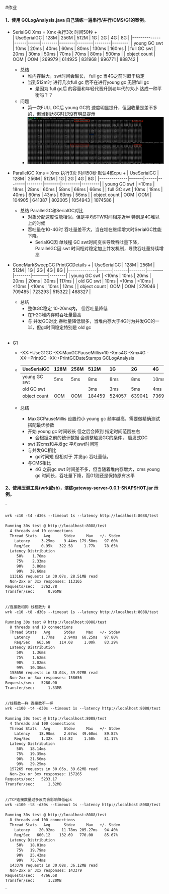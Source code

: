 #作业

#### 1、使用 GCLogAnalysis.java 自己演练一遍串行/并行/CMS/G1的案例。
+ SerialGC Xms = Xmx  执行3次 时间50秒
    +  
    | UseSerialGC  | 128M | 256M | 512M   | 1G     | 2G     | 4G     | 8G     |
    |--------------|------|------|--------|--------|--------|--------|--------|
    | young GC swt | 10ms  | 20ms  | 40ms    | 60ms    | 80ms    | 130ms  | 160ms  |
    | full GC swt   | 20ms  | 30ms  | 50ms    | 70ms    | 70ms    | 80ms    | 500ms  |
    | object count | OOM  | OOM  | 269979 | 614925 | 831968 | 996771 | 888742 |
    + 总结 
        + 堆内存越大，swt时间会越长， full gc 当4G之前时趋于稳定
        + 当到512m时 进行几次full gc 后不在进行young gc 无限full gc
            + 是因为 full gc后 的容量和年轻代晋升到老年代的大小 达成一种平衡吗？？
    + 问题
        + 第一次FULL GC后 young GC的 速度明显提升，但回收量是差不多的，但当到达8G时却没有明显提示
        + ![Image text](https://raw.githubusercontent.com/935054865/JAVA-000/main/Week_02/Images/%E5%8D%95%E9%97%AE%E9%A2%98.png)

+ ParallelGC Xms = Xmx  执行3次 时间50秒 默认4核cpu
    + 
    | UseSerialGC  | 128M  | 256M | 512M   | 1G     | 2G     | 4G      | 8G      |
    |--------------|-------|------|--------|--------|--------|---------|---------|
    | young GC swt | <10ms | 18ms | 28ms   | 60ms   | 58ms   | 66ms    | 66ms   |
    | full GC swt  | 10ms  | 18ms | 40ms   | 60ms   | 43ms   | 60ms    | 56ms    |
    | object count | OOM   | OOM  | 104905 | 641387 | 802005 | 1054943 | 1074586 |
    
    + 总结 ParallelGC和SerialGC对比
       + 对象分配速度性能相似，但是平均STW时间相差近半 特别是4G堆以上的时候
       + 吞吐量在1G-4G时 吞吐量差不大，当在堆在继续增大时SerialGC性能下降。
            + SerialGC因 单线程 GC swt时间变长导致吞吐量下降， ParallelGC因 swt 时间相对稳定加上并发机制，导致吞吐量持续增高

+ ConcMarkSweepGC PrintGCDetails
    +
    | UseSerialGC  | 128M  | 256M  | 512M   | 1G     | 2G     | 4G     | 8G     |
    |--------------|-------|-------|--------|--------|--------|--------|--------|
    | young GC swt | <10ms | 10ms  | 20ms   | 20ms   | 20ms   | 30ms   | 117ms  |
    | old GC swt   | 10ms  | <10ms | <10ms  | <10ms  | <10ms  | 10ms   | 12ms   |
    | object count | OOM   | OOM   | 279046 | 709485 | 723293 | 515322 | 468327 |

    + 总结
       + 整体GC稳定 10-20ms内， 但吞吐量降低
       + 在1-2G堆内存时吞吐量最高
       + 与 并发GC对比 吞吐量降低很多，当堆内存大于4G时为并发GC的一半，但gc时间稳定特别是 old gc      
​
+ G1 
    + -XX:+UseG1GC -XX:MaxGCPauseMillis=10  -Xms4G -Xmx4G  -XX:+PrintGC -XX:+PrintGCDateStamps GCLogAnalysis
    +
        | UseSerialGC  | 128M | 256M | 512M   | 1G     | 2G     | 4G     | 8G     |
        |--------------|------|------|--------|--------|--------|--------|--------|
        | young GC swt | 5ms  | 5ms  | 8ms    | 8ms    | 8ms    | 10ms   | 19ms   |
        | old GC swt   |      |      | 3ms    | 3ms    | 5ms    | 4ms    | 5ms    |
        | object count | OOM  | OOM  | 184459 | 524057 | 639041 | 736968 | 877045 |

    + 总结
        + MaxGCPauseMillis 设置约小 young gc 频率越高，需要做精确测试 搭配最优参数
        + 开始 young gc 时间较长 但之后会降到 指定时间范围左右
            + 会根据之前的统计数据 会调整触发GC的条件， 启发式GC
        + swt 较cms和并发gc 平均swt时间短
        + 与并发GC相比
            + gc时间短 但相对于 并发gc 吞吐量低，
        + 与CMS相比
            + 4G 之前gc swt 时间差不多，但当随着堆内存增大，cms young gc 时间长，吞吐量下降，而G1则还是保持原有水平
        
#### 2、使用压测工具(wrk或sb)，演练gateway-server-0.0.1-SNAPSHOT.jar 示例。

`

    wrk -c10 -t4 -d30s --timeout 1s --latency http://localhost:8088/test
    
    Running 30s test @ http://localhost:8088/test
      4 threads and 10 connections
      Thread Stats   Avg      Stdev     Max   +/- Stdev
        Latency     3.25ms    9.44ms 179.50ms   97.60%
        Req/Sec     0.95k   322.58     1.77k    78.65%
      Latency Distribution
         50%    1.70ms
         75%    2.33ms
         90%    3.86ms
         99%   38.60ms
      113165 requests in 30.07s, 28.51MB read
      Non-2xx or 3xx responses: 113165
    Requests/sec:   3762.78
    Transfer/sec:      0.95MB
    
    
    //连接数相同 线程数为 8
    wrk -c10 -t8 -d30s --timeout 1s --latency http://localhost:8088/test
    
    Running 30s test @ http://localhost:8088/test
      8 threads and 10 connections
      Thread Stats   Avg      Stdev     Max   +/- Stdev
        Latency     1.77ms    2.94ms  68.25ms   97.80%
        Req/Sec   663.68    114.68     1.00k    83.29%
      Latency Distribution
         50%    1.36ms
         75%    1.62ms
         90%    2.02ms
         99%   10.30ms
      158656 requests in 30.04s, 39.97MB read
      Non-2xx or 3xx responses: 158656
    Requests/sec:   5280.90
    Transfer/sec:      1.33MB
    
    
    //线程数一样 连接数不一样
    wrk -c100 -t4 -d30s --timeout 1s --latency http://localhost:8088/test
    
    Running 30s test @ http://localhost:8088/test
      4 threads and 100 connections
      Thread Stats   Avg      Stdev     Max   +/- Stdev
        Latency    18.90ms    2.67ms  49.60ms   89.82%
        Req/Sec     1.32k   154.82     1.50k    81.17%
      Latency Distribution
         50%   18.14ms
         75%   19.35ms
         90%   21.56ms
         99%   29.25ms
      157265 requests in 30.05s, 39.62MB read
      Non-2xx or 3xx responses: 157265
    Requests/sec:   5233.17
    Transfer/sec:      1.32MB
    
    
    //TCP连接数量过多反而会影响降低qps
    wrk -c100 -t8 -d30s --timeout 1s --latency http://localhost:8088/test
    
    Running 30s test @ http://localhost:8088/test
      8 threads and 100 connections
      Thread Stats   Avg      Stdev     Max   +/- Stdev
        Latency    20.92ms   11.78ms 205.27ms   94.40%
        Req/Sec   600.12    132.69   770.00     85.67%
      Latency Distribution
         50%   18.01ms
         75%   19.79ms
         90%   25.43ms
         99%   75.74ms
      143379 requests in 30.08s, 36.12MB read
      Non-2xx or 3xx responses: 143379
    Requests/sec:   4766.68
    Transfer/sec:      1.20MB
`